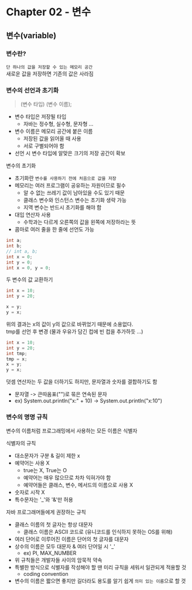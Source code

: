 # Chapter 02 - 변수

## 변수(variable)

### 변수란?

`단 하나의 값을 저장할 수 있는 메모리 공간`  
새로운 값을 저장하면 기존의 값은 사라짐

### 변수의 선언과 초기화

> (변수 타입) (변수 이름);  

- 변수 타입은 저장될 타입
    - 자바는 정수형, 실수형, 문자형 ...
- 변수 이름은 메모리 공간에 붙은 이름
    - 저장된 값을 읽어올 때 사용
    - 서로 구별되어야 함
- 선언 시 변수 타입에 알맞은 크기의 저장 공간이 확보

변수의 초기화
- 초기화란 `변수를 사용하기 전에 처음으로 값을 저장`
- 메모리는 여러 프로그램이 공유하는 자원이므로 필수
    - 알 수 없는 쓰레기 값이 남아있을 수도 있기 때문
    - 클래스 변수와 인스턴스 변수는 초기화 생략 가능
    - 지역 변수는 반드시 초기화를 해야 함
- 대입 연산자 사용
    - 수학과는 다르게 오른쪽의 값을 왼쪽에 저장하라는 뜻
- 콤마로 여러 줄을 한 줄에 선언도 가능
```java
int a;
int b;
// int a, b;
int x = 0;
int y = 0;
int x = 0, y = 0;
```

두 변수의 값 교환하기

```java
int x = 10;
int y = 20;

x = y;
y = x;
```
위의 결과는 x의 값이 y의 값으로 바뀌었기 때문에 소용없다.  
tmp를 선언 후 변경 (물과 우유가 담긴 컵에 빈 컵을 추가하듯 ...)

```java
int x = 10;
int y = 20;
int tmp;
tmp = x;
x = y;
y = x;
```

덧셈 연산자는 두 값을 더하기도 하지만, 문자열과 숫자를 결합하기도 함
- 문자열 -> 큰따옴표("")로 묶은 연속된 문자
- ex) System.out.println("x:" + 10) -> System.out.println("x:10")

### 변수의 명명 규칙
변수의 이름처럼 프로그래밍에서 사용하는 모든 이름은 식별자  

식별자의 규칙
- 대소문자가 구분 & 길이 제한 x
- 예약어는 사용 X
    - true는 X, True는 O
    - 예약어는 매우 많으므로 차차 익혀가야 함
    - 예약어들은 클래스, 변수, 메서드의 이름으로 사용 X
- 숫자로 시작 X
- 특수문자는 '_'와 '&'만 허용

자바 프로그래머들에게 권장하는 규칙
- 클래스 이름의 첫 글자는 항상 대문자
    - 클래스 이름은 ASCII 코드로 (유니코드를 인식하지 못하는 OS를 위해)
- 여러 단어로 이루어진 이름은 단어의 첫 글자를 대문자
- 상수의 이름은 모두 대문자 & 여러 단어일 시 '_'
    - ex) PI, MAX_NUMBER
- 위 규칙들은 개발자들 사이의 암묵적 약속
- 특별한 방식으로 식별자를 작성해야 할 땐 미리 규칙을 세워서 일관되게 적용할 것
    - coding convention
- 변수의 이름은 짧으면 좋지만 길더라도 용도를 알기 쉽게 `의미 있는 이름`으로 할 것
